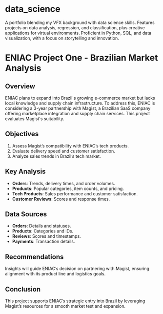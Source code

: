 # data_science
A portfolio blending my VFX background with data science skills. Features projects on data analysis, regression, and classification, plus creative applications for virtual environments. Proficient in Python, SQL, and data visualization, with a focus on storytelling and innovation.

# ENIAC Project One - Brazilian Market Analysis

## Overview
ENIAC plans to expand into Brazil's growing e-commerce market but lacks local knowledge and supply chain infrastructure. To address this, ENIAC is considering a 3-year partnership with Magist, a Brazilian SaaS company offering marketplace integration and supply chain services. This project evaluates Magist's suitability.

## Objectives
1. Assess Magist’s compatibility with ENIAC’s tech products.
2. Evaluate delivery speed and customer satisfaction.
3. Analyze sales trends in Brazil’s tech market.

## Key Analysis
- **Orders**: Trends, delivery times, and order volumes.
- **Products**: Popular categories, item counts, and pricing.
- **Tech Products**: Sales performance and customer satisfaction.
- **Customer Reviews**: Scores and response times.

## Data Sources
- **Orders**: Details and statuses.
- **Products**: Categories and IDs.
- **Reviews**: Scores and timestamps.
- **Payments**: Transaction details.

## Recommendations
Insights will guide ENIAC’s decision on partnering with Magist, ensuring alignment with its product line and logistics goals.

## Conclusion
This project supports ENIAC’s strategic entry into Brazil by leveraging Magist’s resources for a smooth market test and expansion.

